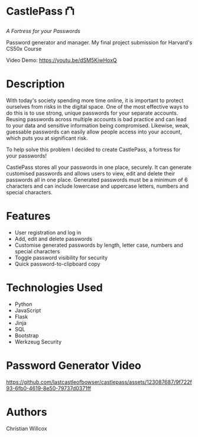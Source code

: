 # CastlePass ⛫ 

<i>A Fortress for your Passwords</i>


Password generator and manager. My final project submission for Harvard's CS50x Course

Video Demo: https://youtu.be/dSM5KiwHoxQ

# Description
With today's society spending more time online, it is important to protect ourselves from risks in the digital space. One of the most effective ways to do this is to use strong, unique passwords for your separate accounts. Reusing passwords across multiple accounts is bad practice and can lead to your data and sensitive information being compromised. Likewise, weak, guessable passwords can easily allow people access into your account, which puts you at significant risk.

To help solve this problem I decided to create CastlePass, a fortress for your passwords!

CastlePass stores all your passwords in one place, securely. It can generate customised passwords and allows users to view, edit and delete their passwords all in one place. Generated passwords must be a minimum of 6 characters and can include lowercase and uppercase letters, numbers and special characters.

# Features
- User registration and log in
- Add, edit and delete passwords
- Customise generated passwords by length, letter case, numbers and special characters
- Toggle password visibility for security
- Quick password-to-clipboard copy

# Technologies Used
- Python
- JavaScript
- Flask
- Jinja
- SQL
- Bootstrap
- Werkzeug Security

# Password Generator Video

https://github.com/lastcastleofbowser/castlepass/assets/123087687/9f722f93-6fb0-4619-8e50-79737d0371ff


# Authors
Christian Willcox

